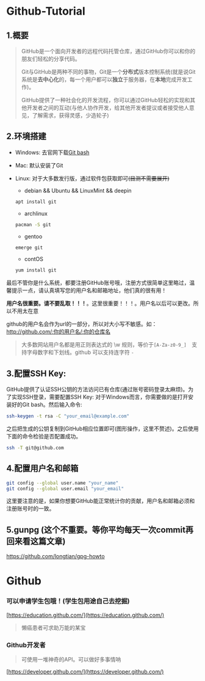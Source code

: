 ﻿Github-Tutorial
=====

## 1.概要
> GitHub是一个面向开发者的远程代码托管仓库，通过GitHub你可以和你的朋友们轻松的分享代码。
>
> Git与GitHub是两种不同的事物，Git是一个**分布式**版本控制系统(就是说Git系统是**去中心化**的，每一个用户都可以**独立**于服务器，在**本地**完成开发工作)。
>
> GitHub提供了一种社会化的开发流程，你可以通过GitHub轻松的实现和其他开发者之间的互动(与他人协作开发，给其他开发者提议或者接受他人意见，了解需求，获得灵感，少造轮子)
## 2.环境搭建

- Windows:
  去官网下载[Git bash](https://git-scm.com/downloads)
- Mac:
  默认安装了Git
- Linux:
  对于大多数发行版，通过软件包获取即可~~(目测不需要展开)~~
  - debian && Ubuntu && LinuxMint && deepin
  ```sh
  apt install git
  ```

  - archlinux
  ```sh
  pacman -S git
  ```

  - gentoo
  ```sh
  emerge git
  ```

  - contOS
  ```sh
  yum install git
  ```


最后不管你是什么系统，都要注册GitHub账号哦，注册方式很简单这里略过，温馨提示一点，请认真填写您的用户名和邮箱地址，他们真的很有用！

**用户名很重要。请不要乱取！！！**。这里很重要！！！。用户名以后可以更改。所以不用太在意

github的用户名会作为url的一部分，所以对大小写不敏感。如：http://github.com/:你的用户名/:你的仓库名

> 大多数网站用户名都是用正则表达式的 \w 规则，等价于`[A-Za-z0-9_]`　支持字母数字和下划线。github 可以支持连字符 `-`

## 3.配置SSH Key:
GitHub提供了认证SSH公钥的方法访问已有仓库(通过账号密码登录太麻烦)。为了实现SSH登录，需要配置SSH Key:
对于Windows而言，你需要做的是打开安装好的Git bash。然后输入命令:
```sh
ssh-keygen -t rsa -C "your_email@example.com"
```

之后把生成的公钥复制到GitHub相应位置即可(图形操作，这里不赘述)。之后使用下面的命令检验是否配置成功。
```sh
ssh -T git@github.com
```

## 4.配置用户名和邮箱
```sh
git config --global user.name "your_name"
git config --global user.email "your_email"
```
这里要注意的是，如果你想要GitHub能正常统计你的贡献，用户名和邮箱必须和注册账号时的一致。

## 5.gunpg (这个不重要。等你平均每天一次commit再回来看这篇文章)

https://github.com/longtian/gpg-howto



# Github

### 可以申请学生包哦！(学生包用途自己去挖掘)

[https://education.github.com/](https://education.github.com/)

> 懒癌患者可求助万能的某宝


### Github开发者

> 可使用一堆神奇的API。可以做好多事情呐

[https://developer.github.com/](https://developer.github.com/)

